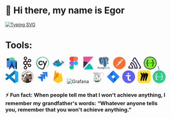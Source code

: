 # 👋 Hi there, my name is Egor
[![Typing SVG](https://readme-typing-svg.demolab.com?font=Fira+Code&pause=1000&color=#39ce5ewidth=435&lines=I+Love+testing+🪲)](https://git.io/typing-svg)

# Tools: 

<div>
<img src="https://github.com/devicons/devicon/blob/master/icons/androidstudio/androidstudio-original.svg" title="androidstudio" alt="androidstudio" width="40" height="40"/>&nbsp;
<img src="https://raw.githubusercontent.com/devicons/devicon/54cfe13ac10eaa1ef817a343ab0a9437eb3c2e08/icons/apachekafka/apachekafka-original.svg" title="apachekafka" alt="apachekafka" width="40" height="40"/>&nbsp;
<img src="https://raw.githubusercontent.com/devicons/devicon/54cfe13ac10eaa1ef817a343ab0a9437eb3c2e08/icons/cypressio/cypressio-original.svg" title="cypressio" alt="acypressio" width="40" height="40"/>&nbsp;
<img src="https://raw.githubusercontent.com/devicons/devicon/54cfe13ac10eaa1ef817a343ab0a9437eb3c2e08/icons/docker/docker-original.svg" title="docker" alt="docker" width="40" height="40"/>&nbsp;
<img src="https://raw.githubusercontent.com/devicons/devicon/54cfe13ac10eaa1ef817a343ab0a9437eb3c2e08/icons/figma/figma-original.svg" title="figma" alt="figma" width="40" height="40"/>&nbsp;
<img src="https://raw.githubusercontent.com/devicons/devicon/54cfe13ac10eaa1ef817a343ab0a9437eb3c2e08/icons/kibana/kibana-original.svg" title="kibana" alt="kibana" width="40" height="40"/>&nbsp;
<img src="https://raw.githubusercontent.com/devicons/devicon/54cfe13ac10eaa1ef817a343ab0a9437eb3c2e08/icons/postgresql/postgresql-original-wordmark.svg" title="postgresql" alt="postgresql" width="40" height="40"/>&nbsp;
<img src="https://raw.githubusercontent.com/devicons/devicon/54cfe13ac10eaa1ef817a343ab0a9437eb3c2e08/icons/postman/postman-original.svg" title="postman" alt="postman" width="40" height="40"/>&nbsp;
<img src="https://raw.githubusercontent.com/devicons/devicon/54cfe13ac10eaa1ef817a343ab0a9437eb3c2e08/icons/sentry/sentry-original.svg" title="sentry" alt="sentry" width="40" height="40"/>&nbsp;
<img src="https://raw.githubusercontent.com/devicons/devicon/54cfe13ac10eaa1ef817a343ab0a9437eb3c2e08/icons/swagger/swagger-original.svg" title="swagger" alt="aswagger" width="40" height="40"/>&nbsp;\
<img src="https://raw.githubusercontent.com/devicons/devicon/54cfe13ac10eaa1ef817a343ab0a9437eb3c2e08/icons/vscode/vscode-original.svg" title="vscode" alt="vscode" width="40" height="40"/>&nbsp;
<img src="https://raw.githubusercontent.com/devicons/devicon/54cfe13ac10eaa1ef817a343ab0a9437eb3c2e08/icons/dbeaver/dbeaver-original.svg" title="dbeaver" alt="dbeaver" width="40" height="40"/>&nbsp;
<img src="https://raw.githubusercontent.com/devicons/devicon/54cfe13ac10eaa1ef817a343ab0a9437eb3c2e08/icons/jira/jira-original.svg" title="jira" alt="jira" width="40" height="40"/>&nbsp;
<img src="https://raw.githubusercontent.com/devicons/devicon/54cfe13ac10eaa1ef817a343ab0a9437eb3c2e08/icons/firebase/firebase-original.svg" title="firebase" alt="firebase" width="40" height="40"/>&nbsp;
<img src="https://img.icons8.com/?size=80&id=6WbypxLnLs37&format=png" title="Grafana" alt="Grafana" width="40" height="40"/>&nbsp;
<img src="https://github.com/EgorVodnevQA/EgorVodnevQA/blob/main/icons/Charles.png?raw=true" title="Charles" alt="Charles" width="40" height="40"/>&nbsp;
<img src="https://github.com/EgorVodnevQA/EgorVodnevQA/blob/main/icons/Jira.png?raw=true" title="Jira" alt="Jira" width="40" height="40"/>&nbsp;
<img src="https://github.com/EgorVodnevQA/EgorVodnevQA/blob/main/icons/TestIT.png?raw=true" title="TestIT" alt="TestIT" width="40" height="40"/>&nbsp;
<img src="https://raw.githubusercontent.com/EgorVodnevQA/EgorVodnevQA/7b925bd786ed634bcb8bf1a8d350888fc10b1849/icons/miro-icon-logo.svg" title="miro" alt="miro" width="40" height="40"/>&nbsp;
<img src="https://github.com/EgorVodnevQA/EgorVodnevQA/blob/main/icons/swagger.png?raw=true" title="swagger" alt="swagger" width="40" height="40"/>&nbsp;





  
###  ⚡ Fun fact: When people tell me that I won't achieve anything, I remember my grandfather's words: “Whatever anyone tells you, remember that you won't achieve anything.” 




